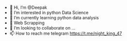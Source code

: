 - 👋 Hi, I’m @Deepak
- 👀 I’m interested in python Data Science
- 🌱 I’m currently learning python data analysis
- 🤖 Web Scrapping 
- 💞️ I’m looking to collaborate on ...
- 📫 How to reach me telegram https://t.me/night_king_47

<!---
Hitman-0047/Hitman-0047 is a ✨ special ✨ repository because its `README.md` (this file) appears on your GitHub profile.
You can click the Preview link to take a look at your changes.
--->
